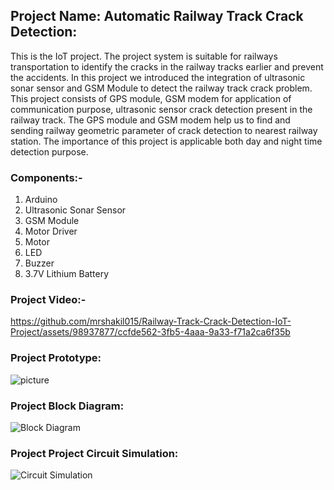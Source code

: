  ## Project Name: Automatic Railway Track Crack Detection:
 This is the IoT project. The project system is suitable for railways transportation to identify the cracks in the railway tracks earlier and prevent the accidents. In this project we introduced the integration of ultrasonic sonar sensor and GSM Module to detect the railway track crack problem. This project consists of GPS module, GSM modem for application of communication purpose, ultrasonic sensor crack detection present in the railway track. The GPS module and GSM modem help us to find and sending railway geometric parameter of crack detection to nearest railway station. The importance of this project is applicable both day and night time detection purpose.
 ### Components:-
   1.	Arduino
   2.	Ultrasonic Sonar Sensor
   3.	GSM Module
   4.	Motor Driver
   5.	Motor
   6.	LED
   7.	Buzzer
   8.	3.7V Lithium Battery
### Project Video:-
https://github.com/mrshakil015/Railway-Track-Crack-Detection-IoT-Project/assets/98937877/ccfde562-3fb5-4aaa-9a33-f71a2ca6f35b
### Project Prototype:
![picture](https://github.com/mrshakil015/Railway-Track-Crak-Detection/assets/98937877/ecd7cc0e-60dc-4c47-a53f-3a3bacbac016)
### Project Block Diagram:
![Block Diagram](https://github.com/mrshakil015/Railway-Track-Crak-Detection/assets/98937877/cb5efbcd-601d-4d9f-a9f9-2c70909e02c0)
### Project Project Circuit Simulation:
![Circuit Simulation](https://github.com/mrshakil015/Railway-Track-Crak-Detection/assets/98937877/44aa45a9-a661-4132-834b-797f9638606d)

